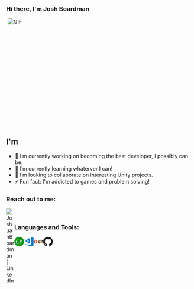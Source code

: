 ### Hi there, I'm Josh Boardman

<img align="right" alt="GIF" src="https://media0.giphy.com/media/SXxI9NlwvYiY3bRsck/giphy.gif" width="500" height="320" />

## I'm 

- 🔭 I’m currently working on becoming the best developer, I possibly can be. 
- 🌱 I’m currently learning whaterver I can! 
- 👯 I’m looking to collaborate on interesting Unity projects.
- ⚡ Fun fact: I'm addicted to games and problem solving!

### Reach out to me:

[<img align="left" alt="JoshuahBoardman | LinkedIn" width="22px" src="https://cdn.jsdelivr.net/npm/simple-icons@v3/icons/linkedin.svg" />][linkedin]

<br />

### Languages and Tools:

[<img align="left" alt="CSharp" width="26px" src="https://raw.githubusercontent.com/github/explore/80688e429a7d4ef2fca1e82350fe8e3517d3494d/topics/csharp/csharp.png" />][linkedin]
[<img align="left" alt="Visual Studio Code" width="26px" src="https://raw.githubusercontent.com/github/explore/80688e429a7d4ef2fca1e82350fe8e3517d3494d/topics/visual-studio-code/visual-studio-code.png" />][linkedin]
[<img align="left" alt="Git" width="26px" src="https://raw.githubusercontent.com/github/explore/80688e429a7d4ef2fca1e82350fe8e3517d3494d/topics/git/git.png" />][linkedin]
[<img align="left" alt="GitHub" width="26px" src="https://raw.githubusercontent.com/github/explore/78df643247d429f6cc873026c0622819ad797942/topics/github/github.png" />][linkedin]

<br />


[linkedin]: https://www.linkedin.com/in/joshuahboardman/
